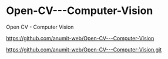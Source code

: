 # Open-CV---Computer-Vision
Open CV - Computer Vision


https://github.com/anumit-web/Open-CV---Computer-Vision

https://github.com/anumit-web/Open-CV---Computer-Vision.git


